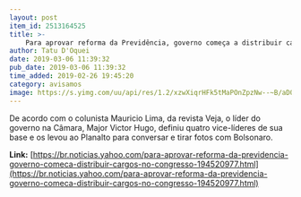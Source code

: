 ```yaml
---
layout: post
item_id: 2513164525
title: >-
    Para aprovar reforma da Previdência, governo começa a distribuir cargos no Congresso
author: Tatu D'Oquei
date: 2019-03-06 11:39:32
pub_date: 2019-03-06 11:39:32
time_added: 2019-02-26 19:45:20
category: avisamos
image: https://s.yimg.com/uu/api/res/1.2/xzwXiqrHFk5tMaPOnZpzNw--~B/aD01MzM7dz04MDA7c209MTthcHBpZD15dGFjaHlvbg--/http:/media.zenfs.com/en/homerun/feed_manager_auto_publish_494/7e63a54301076b80096cd7e4f9152fec
---
```


De acordo com o colunista Mauricio Lima, da revista Veja, o líder do governo na Câmara, Major Victor Hugo, definiu quatro vice-líderes de sua base e os levou ao Planalto para conversar e tirar fotos com Bolsonaro.

**Link:** [https://br.noticias.yahoo.com/para-aprovar-reforma-da-previdencia-governo-comeca-distribuir-cargos-no-congresso-194520977.html](https://br.noticias.yahoo.com/para-aprovar-reforma-da-previdencia-governo-comeca-distribuir-cargos-no-congresso-194520977.html)

